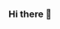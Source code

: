 ### Hi there 👋

<!--
**cbhiwan/cbhiwan** is a ✨ _special_ ✨ repository because its `README.md` (this file) appears on your GitHub profile.

Here are some ideas to get you started:

- 🔭 I’m currently working on ...
- 🌱 I’m currently learning ...
- 👯 I’m looking to collaborate on ...
- 🤔 I’m looking for help with ...
- 💬 Ask me about ...
- 📫 How to reach me: ...
- 😄 Pronouns: ...
- ⚡ Fun fact: ...
-->
<!DOCTYPE html>
<html>
<head>
    <meta charset="UTF-8">
    <title>Awesome-pyecharts</title>
            <script type="text/javascript" src="https://assets.pyecharts.org/assets/echarts.min.js"></script>

</head>
<body>
    <div id="cd5143d28d004c0893e706a6aaa27666" class="chart-container" style="width:900px; height:500px;"></div>
    <script>
        var chart_cd5143d28d004c0893e706a6aaa27666 = echarts.init(
            document.getElementById('cd5143d28d004c0893e706a6aaa27666'), 'white', {renderer: 'canvas'});
        var option_cd5143d28d004c0893e706a6aaa27666 = {
    "animation": true,
    "animationThreshold": 2000,
    "animationDuration": 1000,
    "animationEasing": "cubicOut",
    "animationDelay": 0,
    "animationDurationUpdate": 300,
    "animationEasingUpdate": "cubicOut",
    "animationDelayUpdate": 0,
    "color": [
        "#c23531",
        "#2f4554",
        "#61a0a8",
        "#d48265",
        "#749f83",
        "#ca8622",
        "#bda29a",
        "#6e7074",
        "#546570",
        "#c4ccd3",
        "#f05b72",
        "#ef5b9c",
        "#f47920",
        "#905a3d",
        "#fab27b",
        "#2a5caa",
        "#444693",
        "#726930",
        "#b2d235",
        "#6d8346",
        "#ac6767",
        "#1d953f",
        "#6950a1",
        "#918597"
    ],
    "series": [
        {
            "type": "bar",
            "name": "\u603b\u4e92\u52a8\u6570",
            "legendHoverLink": true,
            "data": [
                225,
                218,
                209,
                184,
                145,
                122,
                115,
                114,
                98,
                92,
                88,
                88,
                80,
                79,
                72,
                71,
                71,
                68,
                68,
                60,
                59,
                56,
                46,
                44,
                44,
                44,
                42,
                36,
                35,
                32,
                29,
                21,
                19,
                14,
                12,
                11,
                7,
                6,
                5,
                4,
                4,
                0
            ],
            "showBackground": false,
            "barMinHeight": 0,
            "barCategoryGap": "20%",
            "barGap": "30%",
            "large": false,
            "largeThreshold": 400,
            "seriesLayoutBy": "column",
            "datasetIndex": 0,
            "clip": true,
            "zlevel": 0,
            "z": 2,
            "label": {
                "show": true,
                "position": "top",
                "margin": 8
            }
        }
    ],
    "legend": [
        {
            "data": [
                "\u603b\u4e92\u52a8\u6570"
            ],
            "selected": {
                "\u603b\u4e92\u52a8\u6570": true
            },
            "show": true,
            "padding": 5,
            "itemGap": 10,
            "itemWidth": 25,
            "itemHeight": 14
        }
    ],
    "tooltip": {
        "show": true,
        "trigger": "item",
        "triggerOn": "mousemove|click",
        "axisPointer": {
            "type": "line"
        },
        "showContent": true,
        "alwaysShowContent": false,
        "showDelay": 0,
        "hideDelay": 100,
        "textStyle": {
            "fontSize": 14
        },
        "borderWidth": 0,
        "padding": 5
    },
    "xAxis": [
        {
            "show": true,
            "scale": false,
            "nameLocation": "end",
            "nameGap": 15,
            "nameRotate": 60,
            "gridIndex": 0,
            "axisLabel": {
                "rotate": 45
            },
            "inverse": false,
            "offset": 0,
            "splitNumber": 5,
            "minInterval": 0,
            "splitLine": {
                "show": false,
                "lineStyle": {
                    "show": true,
                    "width": 1,
                    "opacity": 1,
                    "curveness": 0,
                    "type": "solid"
                }
            },
            "data": [
                "\u6211\u7684\u5c0f\u5c0f\t9185",
                "\u56f0\u7684\u6655fufu\t1192",
                "\u82b1\u854a\t2834",
                "\u6211\u60f3\u9759\u9759\t10200",
                "pink\t1414",
                "\u714e\u86cbbobo\t13000",
                "\u725b\u89d2\u94bb\u4e0d\u52a8\t1940",
                "\u5c0f\u4e38\u5b50 11000",
                "\u661f\u4e91\u843d\u65e5\u6d6a\u6f2b 12554",
                "BBVC 28000",
                "\u5c0f\u7ae5\u7476- 0869",
                "\u559d\u725b\u5976\u7684\u5c0f\u670b\u53cb\t3330",
                "\u52aa\u529b\u5e72\u996d\u4eba\t1000",
                "\u82f9\u679c\t9638",
                "Noodle\uff5e\t9643",
                "\u5c0f\u6a59\u5b50\t9288",
                "\u5b66\u59d0nici\t13000",
                "kkkyyyy\t11000",
                "AKe\u4e0e\u6c49\u5821\t2290",
                "\u5c31\u662f\u5403\u53ef\u7231\t2434",
                "\u8349\u8393\u68c9\u82b1\u7cd6\t10000",
                "\u4e03\u6708\t1492",
                "\u70b9\u70b9\t3701",
                "\u6bcf\u5929\u5403\u4e00\u53e3\t1238",
                "\u841d\u535c\u5934\u5c0fv\t11801",
                "KK.BB\t1549",
                "\u4e09\u79cb\u6811\t10836",
                "\u8def\u6613\u662f\u5916\u661f\u4eba\t2136",
                "\u518d\u6765\u4e24\u53e3\t1494",
                "\u7231\u5403\u8089\u7684\u5c0f\u9a6c\u54e5\t1036",
                "\u53ef\u4e50\u7231\u751f\u6d3b\t1376",
                "Beingcool\t3157",
                "\u661f\u661f\u9171\u7231\u5206\u4eab\t3001",
                "\u8d75\u5df4\u5df4\t1003",
                "\u9505\u9505\u5c0f\u53a8\u623f\t2171",
                "Sulikiki\t1237",
                "\u751c\u5fc3\u683c\u683c\t5119",
                "KikoChen\uc608\uae30\t1369",
                "\u996d\u996d\ud83c\udf6d\t14416",
                "DJ_Niika\t2005",
                "\u6167\u6167\u5b50\u7684diary\t2264",
                "\u5403\u714e\u997c\u7684\u5c0f\u5706\u5b50\t1023"
            ]
        }
    ],
    "yAxis": [
        {
            "show": true,
            "scale": false,
            "nameLocation": "end",
            "nameGap": 15,
            "gridIndex": 0,
            "inverse": false,
            "offset": 0,
            "splitNumber": 5,
            "minInterval": 0,
            "splitLine": {
                "show": false,
                "lineStyle": {
                    "show": true,
                    "width": 1,
                    "opacity": 1,
                    "curveness": 0,
                    "type": "solid"
                }
            }
        }
    ],
    "title": [
        {
            "text": "\u5c0f\u7ea2\u4e66\u603b\u4e92\u52a8\u6570\u60c5\u51b5",
            "padding": 5,
            "itemGap": 10
        }
    ]
};
        chart_cd5143d28d004c0893e706a6aaa27666.setOption(option_cd5143d28d004c0893e706a6aaa27666);
    </script>
</body>
</html>
